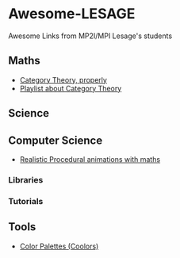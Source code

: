 # Awesome-LESAGE
Awesome Links from MP2I/MPI Lesage's students

## Maths
- [Category Theory, properly](https://www.youtube.com/watch?v=yAi3XWCBkDo&pp=ygUPY2F0ZWdvcnkgdGhlb3J5)
- [Playlist about Category Theory](https://youtube.com/playlist?list=PLVFrD1dmDdvcjCQDPhExqP56jqxp0Ssn_&feature=shared)
## Science

## Computer Science
- [Realistic Procedural animations with maths](https://www.youtube.com/watch?v=KPoeNZZ6H4s)
### Libraries

### Tutorials

## Tools
- [Color Palettes (Coolors)](https://coolors.co/generate)
